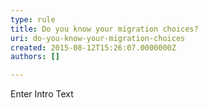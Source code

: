 ```yaml
---
type: rule
title: Do you know your migration choices?
uri: do-you-know-your-migration-choices
created: 2015-08-12T15:26:07.0000000Z
authors: []

---
```




<span class='intro'> Enter Intro Text </span>




